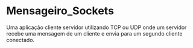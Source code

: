 # Mensageiro_Sockets
Uma aplicação cliente servidor utilizando TCP ou UDP onde um servidor recebe uma mensagem de um cliente e envia para um segundo cliente conectado.
